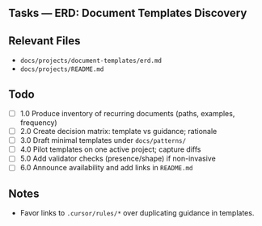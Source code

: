 ## Tasks — ERD: Document Templates Discovery

## Relevant Files

- `docs/projects/document-templates/erd.md`
- `docs/projects/README.md`

## Todo

- [ ] 1.0 Produce inventory of recurring documents (paths, examples, frequency)
- [ ] 2.0 Create decision matrix: template vs guidance; rationale
- [ ] 3.0 Draft minimal templates under `docs/patterns/`
- [ ] 4.0 Pilot templates on one active project; capture diffs
- [ ] 5.0 Add validator checks (presence/shape) if non-invasive
- [ ] 6.0 Announce availability and add links in `README.md`

## Notes

- Favor links to `.cursor/rules/*` over duplicating guidance in templates.
